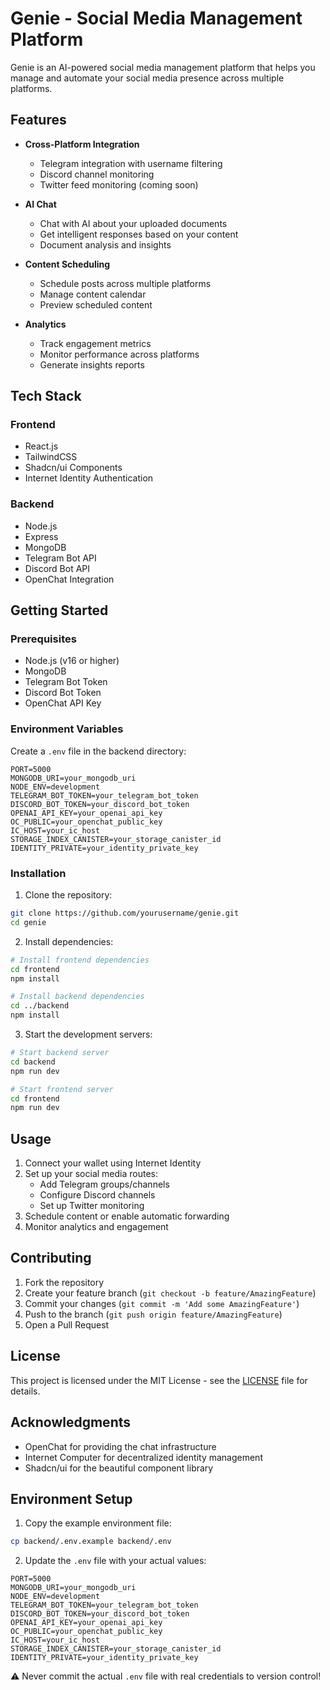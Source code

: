 # Genie - Social Media Management Platform

Genie is an AI-powered social media management platform that helps you manage and automate your social media presence across multiple platforms.

## Features

- **Cross-Platform Integration**
  - Telegram integration with username filtering
  - Discord channel monitoring
  - Twitter feed monitoring (coming soon)

- **AI Chat**
  - Chat with AI about your uploaded documents
  - Get intelligent responses based on your content
  - Document analysis and insights

- **Content Scheduling**
  - Schedule posts across multiple platforms
  - Manage content calendar
  - Preview scheduled content

- **Analytics**
  - Track engagement metrics
  - Monitor performance across platforms
  - Generate insights reports

## Tech Stack

### Frontend
- React.js
- TailwindCSS
- Shadcn/ui Components
- Internet Identity Authentication

### Backend
- Node.js
- Express
- MongoDB
- Telegram Bot API
- Discord Bot API
- OpenChat Integration

## Getting Started

### Prerequisites
- Node.js (v16 or higher)
- MongoDB
- Telegram Bot Token
- Discord Bot Token
- OpenChat API Key

### Environment Variables

Create a `.env` file in the backend directory:

```env
PORT=5000
MONGODB_URI=your_mongodb_uri
NODE_ENV=development
TELEGRAM_BOT_TOKEN=your_telegram_bot_token
DISCORD_BOT_TOKEN=your_discord_bot_token
OPENAI_API_KEY=your_openai_api_key
OC_PUBLIC=your_openchat_public_key
IC_HOST=your_ic_host
STORAGE_INDEX_CANISTER=your_storage_canister_id
IDENTITY_PRIVATE=your_identity_private_key
```

### Installation

1. Clone the repository:
```bash
git clone https://github.com/yourusername/genie.git
cd genie
```

2. Install dependencies:
```bash
# Install frontend dependencies
cd frontend
npm install

# Install backend dependencies
cd ../backend
npm install
```

3. Start the development servers:
```bash
# Start backend server
cd backend
npm run dev

# Start frontend server
cd frontend
npm run dev
```

## Usage

1. Connect your wallet using Internet Identity
2. Set up your social media routes:
   - Add Telegram groups/channels
   - Configure Discord channels
   - Set up Twitter monitoring
3. Schedule content or enable automatic forwarding
4. Monitor analytics and engagement

## Contributing

1. Fork the repository
2. Create your feature branch (`git checkout -b feature/AmazingFeature`)
3. Commit your changes (`git commit -m 'Add some AmazingFeature'`)
4. Push to the branch (`git push origin feature/AmazingFeature`)
5. Open a Pull Request

## License

This project is licensed under the MIT License - see the [LICENSE](LICENSE) file for details.

## Acknowledgments

- OpenChat for providing the chat infrastructure
- Internet Computer for decentralized identity management
- Shadcn/ui for the beautiful component library

## Environment Setup

1. Copy the example environment file:
```bash
cp backend/.env.example backend/.env
```

2. Update the `.env` file with your actual values:
```env
PORT=5000
MONGODB_URI=your_mongodb_uri
NODE_ENV=development
TELEGRAM_BOT_TOKEN=your_telegram_bot_token
DISCORD_BOT_TOKEN=your_discord_bot_token
OPENAI_API_KEY=your_openai_api_key
OC_PUBLIC=your_openchat_public_key
IC_HOST=your_ic_host
STORAGE_INDEX_CANISTER=your_storage_canister_id
IDENTITY_PRIVATE=your_identity_private_key
```

⚠️ Never commit the actual `.env` file with real credentials to version control!
